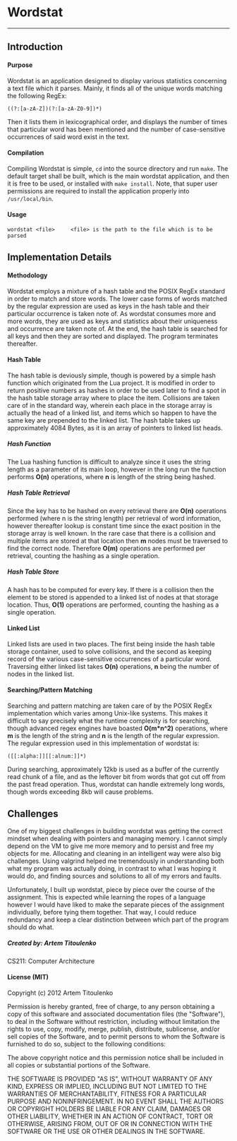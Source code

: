 # Wordstat
---

## Introduction ##
#### Purpose ####
Wordstat is an application designed to display various statistics concerning a text file which it parses. Mainly, it finds all of the unique words matching the following RegEx: 

	((?:[a-zA-Z])(?:[a-zA-Z0-9])*)

Then it lists them in lexicographical order, and displays the number of times that particular word has been mentioned and the number of case-sensitive occurrences of said word exist in the text.

#### Compilation ####
Compiling Wordstat is simple, `cd` into the source directory and run `make`. The default target shall be built, which is the main wordstat application, and then it is free to be used, or installed with `make install`. Note, that super user permissions are required to install the application properly into `/usr/local/bin`.

#### Usage ####
	wordstat <file>		<file> is the path to the file which is to be parsed

## Implementation Details ##
#### Methodology ####
Wordstat employs a mixture of a hash table and the POSIX RegEx standard in order to match and store words. The lower case forms of words matched by the regular expression are used as keys in the hash table and their particular occurrence is taken note of. As wordstat consumes more and more words, they are used as keys and statistics about their uniqueness and occurrence are taken note of. At the end, the hash table is searched for all keys and then they are sorted and displayed. The program terminates thereafter.

#### Hash Table ####
The hash table is deviously simple, though is powered by a simple hash function which originated from the Lua project. It is modified in order to return positive numbers as hashes in order to be used later to find a spot in the hash table storage array where to place the item. Collisions are taken care of in the standard way, wherein each place in the storage array is actually the head of a linked list, and items which so happen to have the same key are prepended to the linked list. The hash table takes up approximately 4084 Bytes, as it is an array of pointers to linked list heads.

##### Hash Function #####
The Lua hashing function is difficult to analyze since it uses the string length as a parameter of its main loop, however in the long run the function performs **O(n)** operations, where **n** is length of the string being hashed.

##### Hash Table Retrieval #####
Since the key has to be hashed on every retrieval there are **O(n)** operations performed (where n is the string length) per retrieval of word information, however thereafter lookup is constant time since the exact position in the storage array is well known. In the rare case that there is a collision and multiple items are stored at that location then **m** nodes must be traversed to find the correct node. Therefore **O(m)** operations are performed per retrieval, counting the hashing as a single operation.

##### Hash Table Store #####
A hash has to be computed for every key. If there is a collision then the element to be stored is appended to a linked list of nodes at that storage location. Thus, **O(1)** operations are performed, counting the hashing as a single operation.

#### Linked List ####
Linked lists are used in two places. The first being inside the hash table storage container, used to solve collisions, and the second as keeping record of the various case-sensitive occurrences of a particular word. Traversing either linked list takes **O(n)** operations, **n** being the number of nodes in the linked list.

#### Searching/Pattern Matching ####
Searching and pattern matching are taken care of by the POSIX RegEx implementation which varies among Unix-like systems. This makes it difficult to say precisely what the runtime complexity is for searching, though advanced regex engines have boasted **O(m*n^2)** operations, where **m** is the length of the string and **n** is the length of the regular expression. The regular expression used in this implementation of wordstat is:

	([[:alpha:]][[:alnum:]]*)

During searching, approximately 12kb is used as a buffer of the currently read chunk of a file, and as the leftover bit from words that got cut off from the past fread operation. Thus, wordstat can handle extremely long words, though words exceeding 8kb will cause problems.

## Challenges ##
One of my biggest challenges in building wordstat was getting the correct mindset when dealing with pointers and managing memory. I cannot simply depend on the VM to give me more memory and to persist and free my objects for me. Allocating and cleaning in an intelligent way were also big challenges. Using valgrind helped me tremendously in understanding both what my program was actually doing, in contrast to what I was hoping it would do, and finding sources and solutions to all of my errors and faults.

Unfortunately, I built up wordstat, piece by piece over the course of the assignment. This is expected while learning the ropes of a language however I would have liked to make the separate pieces of the assignment individually, before tying them together. That way, I could reduce redundancy and keep a clear distinction between which part of the program should do what.

##### Created by: Artem Titoulenko #####
CS211: Computer Architecture

#### License (MIT) ####

Copyright (c) 2012 Artem Titoulenko

Permission is hereby granted, free of charge, to any person obtaining a copy of this software and associated documentation files (the "Software"), to deal in the Software without restriction, including without limitation the rights to use, copy, modify, merge, publish, distribute, sublicense, and/or sell copies of the Software, and to permit persons to whom the Software is furnished to do so, subject to the following conditions:

The above copyright notice and this permission notice shall be included in all copies or substantial portions of the Software.

THE SOFTWARE IS PROVIDED "AS IS", WITHOUT WARRANTY OF ANY KIND, EXPRESS OR IMPLIED, INCLUDING BUT NOT LIMITED TO THE WARRANTIES OF MERCHANTABILITY, FITNESS FOR A PARTICULAR PURPOSE AND NONINFRINGEMENT. IN NO EVENT SHALL THE AUTHORS OR COPYRIGHT HOLDERS BE LIABLE FOR ANY CLAIM, DAMAGES OR OTHER LIABILITY, WHETHER IN AN ACTION OF CONTRACT, TORT OR OTHERWISE, ARISING FROM, OUT OF OR IN CONNECTION WITH THE SOFTWARE OR THE USE OR OTHER DEALINGS IN THE SOFTWARE.